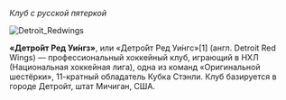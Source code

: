 *Клуб с русской пятеркой*

![Detroit_Redwings](Detroit_Redwings.jpg)

**«Детро́йт Ред Уи́нгз»**, или «Детро́йт Ред Уи́нгс»[1] (англ. Detroit Red Wings) — профессиональный хоккейный клуб, играющий в НХЛ (Национальная хоккейная лига), одна из команд «Оригинальной шестёрки», 11-кратный обладатель Кубка Стэнли. Клуб базируется в городе Детройт, штат Мичиган, США.
